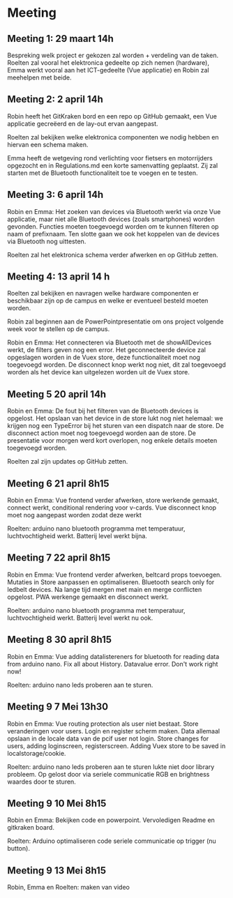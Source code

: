 # Meeting

## Meeting 1: 29 maart 14h

Bespreking welk project er gekozen zal worden + verdeling van de taken. Roelten zal vooral het elektronica gedeelte op zich nemen (hardware), Emma werkt vooral aan het ICT-gedeelte (Vue applicatie) en Robin zal meehelpen met beide.

## Meeting 2: 2 april 14h

Robin heeft het GitKraken bord en een repo op GitHub gemaakt, een Vue applicatie gecreëerd en de lay-out ervan aangepast.

Roelten zal bekijken welke elektronica componenten we nodig hebben en hiervan een schema maken.

Emma heeft de wetgeving rond verlichting voor fietsers en motorrijders opgezocht en in Regulations.md een korte samenvatting geplaatst. Zij zal starten met de Bluetooth functionaliteit toe te voegen en te testen.

## Meeting 3: 6 april 14h

Robin en Emma: Het zoeken van devices via Bluetooth werkt via onze Vue applicatie, maar niet alle Bluetooth devices (zoals smartphones) worden gevonden. Functies moeten toegevoegd worden om te kunnen filteren op naam of prefixnaam. Ten slotte gaan we ook het koppelen van de devices via Bluetooth nog uittesten.

Roelten zal het elektronica schema verder afwerken en op GitHub zetten.

## Meeting 4: 13 april 14 h

Roelten zal bekijken en navragen welke hardware componenten er beschikbaar zijn op de campus en welke er eventueel besteld moeten worden.

Robin zal beginnen aan de PowerPointpresentatie om ons project volgende week voor te stellen op de campus.

Robin en Emma: Het connecteren via Bluetooth met de showAllDevices werkt, de filters geven nog een error. Het geconnecteerde device zal opgeslagen worden in de Vuex store, deze functionaliteit moet nog toegevoegd worden. De disconnect knop werkt nog niet, dit zal toegevoegd worden als het device kan uitgelezen worden uit de Vuex store.

## Meeting 5 20 april 14h

Robin en Emma: De fout bij het filteren van de Bluetooth devices is opgelost. Het opslaan van het device in de store lukt nog niet helemaal: we krijgen nog een TypeError bij het sturen van een dispatch naar de store. De disconnect action moet nog toegevoegd worden aan de store.
De presentatie voor morgen werd kort overlopen, nog enkele details moeten toegevoegd worden.

Roelten zal zijn updates op GitHub zetten.

## Meeting 6 21 april 8h15

Robin en Emma: Vue frontend verder afwerken, store werkende gemaakt, connect werkt, conditional rendering voor v-cards. Vue disconnect knop moet nog aangepast worden zodat deze werkt

Roelten: arduino nano bluetooth programma met temperatuur, luchtvochtigheid werkt. Batterij level werkt bijna.

## Meeting 7 22 april 8h15

Robin en Emma: Vue frontend verder afwerken, beltcard props toevoegen. Mutaties in Store aanpassen en optimaliseren. Bluetooth search only for ledbelt devices. Na lange tijd mergen met main en merge conflicten opgelost.
PWA werkenge gemaakt en disconnect werkt.

Roelten: arduino nano bluetooth programma met temperatuur, luchtvochtigheid werkt. Batterij level werkt nu ook.

## Meeting 8 30 april 8h15

Robin en Emma: Vue adding datalistereners for bluetooth for reading data from arduino nano. Fix all about History.
Datavalue error. Don't work right now!

Roelten: arduino nano leds proberen aan te sturen.

## Meeting 9 7 Mei 13h30

Robin en Emma: Vue routing protection als user niet bestaat. Store veranderingen voor users. Login en register scherm maken. Data allemaal opslaan in de locale data van de pcif user not login. Store changes for users, adding loginscreen, registerscreen. Adding Vuex store to be saved in localstorage/cookie. 

Roelten: arduino nano leds proberen aan te sturen lukte niet door library probleem. Op gelost door via seriele communicatie RGB en brightness waardes door te sturen.

## Meeting 9 10 Mei 8h15

Robin en Emma: Bekijken code en powerpoint. Vervoledigen Readme en gitkraken board.

Roelten: Arduino optimaliseren code seriele communicatie op trigger (nu button).

## Meeting 9 13 Mei 8h15

Robin, Emma en Roelten: maken van video